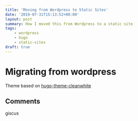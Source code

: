 ```yaml
---
title: 'Moving from Wordpress to Static Sites'
date: '2019-07-31T15:13:52+00:00'
layout: post
summary: How I moved this from Wordpress to a static site
tags:
    - wordpress
    - hugo
    - static-sites
draft: true
---
```


# Migrating from wordpress


Theme based on [hugo-theme-cleanwhite](https://github.com/zhaohuabing/hugo-theme-cleanwhite) 

## Comments

giscus